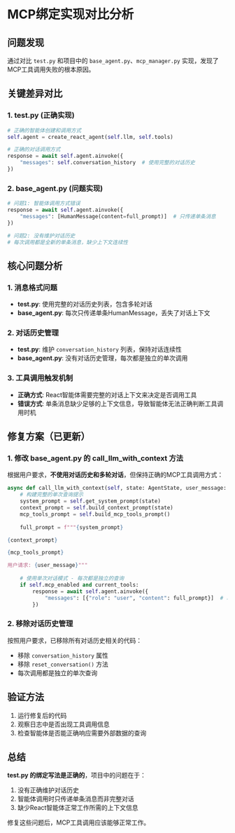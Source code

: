 # MCP绑定实现对比分析

## 问题发现

通过对比 `test.py` 和项目中的 `base_agent.py`、`mcp_manager.py` 实现，发现了MCP工具调用失败的根本原因。

## 关键差异对比

### 1. test.py (正确实现)

```python
# 正确的智能体创建和调用方式
self.agent = create_react_agent(self.llm, self.tools)

# 正确的对话调用方式
response = await self.agent.ainvoke({
    "messages": self.conversation_history  # 使用完整的对话历史
})
```

### 2. base_agent.py (问题实现)

```python
# 问题1: 智能体调用方式错误
response = await self.agent.ainvoke({
    "messages": [HumanMessage(content=full_prompt)]  # 只传递单条消息
})

# 问题2: 没有维护对话历史
# 每次调用都是全新的单条消息，缺少上下文连续性
```

## 核心问题分析

### 1. 消息格式问题
- **test.py**: 使用完整的对话历史列表，包含多轮对话
- **base_agent.py**: 每次只传递单条HumanMessage，丢失了对话上下文

### 2. 对话历史管理
- **test.py**: 维护 `conversation_history` 列表，保持对话连续性
- **base_agent.py**: 没有对话历史管理，每次都是独立的单次调用

### 3. 工具调用触发机制
- **正确方式**: React智能体需要完整的对话上下文来决定是否调用工具
- **错误方式**: 单条消息缺少足够的上下文信息，导致智能体无法正确判断工具调用时机

## 修复方案（已更新）

### 1. 修改 base_agent.py 的 call_llm_with_context 方法

根据用户要求，**不使用对话历史和多轮对话**，但保持正确的MCP工具调用方式：

```python
async def call_llm_with_context(self, state: AgentState, user_message: str, progress_tracker=None) -> str:
    # 构建完整的单次查询提示
    system_prompt = self.get_system_prompt(state)
    context_prompt = self.build_context_prompt(state)
    mcp_tools_prompt = self.build_mcp_tools_prompt()
    
    full_prompt = f"""{system_prompt}

{context_prompt}

{mcp_tools_prompt}

用户请求: {user_message}"""
    
    # 使用单次对话模式 - 每次都是独立的查询
    if self.mcp_enabled and current_tools:
        response = await self.agent.ainvoke({
            "messages": [{"role": "user", "content": full_prompt}]  # 单次独立查询
        })
```

### 2. 移除对话历史管理

按照用户要求，已移除所有对话历史相关的代码：
- 移除 `conversation_history` 属性
- 移除 `reset_conversation()` 方法
- 每次调用都是独立的单次查询

## 验证方法

1. 运行修复后的代码
2. 观察日志中是否出现工具调用信息
3. 检查智能体是否能正确响应需要外部数据的查询

## 总结

**test.py 的绑定写法是正确的**，项目中的问题在于：
1. 没有正确维护对话历史
2. 智能体调用时只传递单条消息而非完整对话
3. 缺少React智能体正常工作所需的上下文信息

修复这些问题后，MCP工具调用应该能够正常工作。